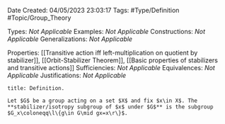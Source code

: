 <div class="topSpace"></div>

Date Created: 04/05/2023 23:03:17
Tags: #Type/Definition #Topic/Group_Theory

Types: <i>Not Applicable</i>
Examples: <i>Not Applicable</i>
Constructions: <i>Not Applicable</i>
Generalizations: <i>Not Applicable</i>

Properties: [[Transitive action iff left-multiplication on quotient by stabilizer]], [[Orbit-Stabilizer Theorem]], [[Basic properties of stabilizers and transitive actions]]
Sufficiencies: <i>Not Applicable</i>
Equivalences: <i>Not Applicable</i>
Justifications: <i>Not Applicable</i>

``` ad-Definition
title: Definition.

Let $G$ be a group acting on a set $X$ and fix $x\in X$. The **stabilizer/isotropy subgroup of $x$ under $G$** is the subgroup $G_x\coloneqq\l\{g\in G\mid gx=x\r\}$.

```
